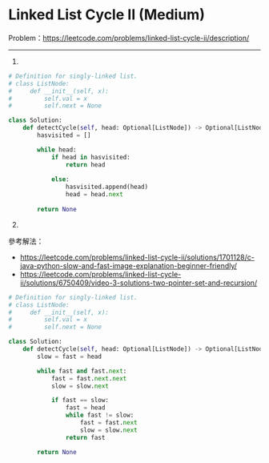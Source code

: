 Linked List Cycle II (Medium)
===

Problem：https://leetcode.com/problems/linked-list-cycle-ii/description/

---

1. 
```python
# Definition for singly-linked list.
# class ListNode:
#     def __init__(self, x):
#         self.val = x
#         self.next = None

class Solution:
    def detectCycle(self, head: Optional[ListNode]) -> Optional[ListNode]:
        hasvisited = []

        while head:
            if head in hasvisited:
                return head
                
            else:
                hasvisited.append(head)
                head = head.next
                
        return None
```

2. 
參考解法：
- https://leetcode.com/problems/linked-list-cycle-ii/solutions/1701128/c-java-python-slow-and-fast-image-explanation-beginner-friendly/
- https://leetcode.com/problems/linked-list-cycle-ii/solutions/6750409/video-3-solutions-two-pointer-set-and-recursion/
```python
# Definition for singly-linked list.
# class ListNode:
#     def __init__(self, x):
#         self.val = x
#         self.next = None

class Solution:
    def detectCycle(self, head: Optional[ListNode]) -> Optional[ListNode]:
        slow = fast = head

        while fast and fast.next:
            fast = fast.next.next
            slow = slow.next

            if fast == slow:
                fast = head
                while fast != slow:
                    fast = fast.next
                    slow = slow.next
                return fast

        return None
```
